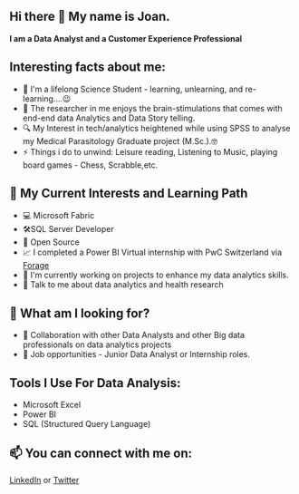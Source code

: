 ## Hi there 👋 My name is Joan.
**I am a Data Analyst and a Customer Experience Professional**
<!--
**Analyst-Joan/Analyst-Joan** is a ✨ _special_ ✨ repository because its `README.md` (this file) appears on your GitHub profile.
-->
## Interesting facts about me:
- 🔭 I'm a lifelong Science Student - learning, unlearning, and re-learning....😉
- 🌱 The researcher in me enjoys the brain-stimulations that comes with end-end data Analytics and Data Story telling.
- 🔍 My Interest in tech/analytics heightened while using SPSS to analyse my Medical Parasitology Graduate project (M.Sc.).🤓
- ⚡ Things i do to unwind: Leisure reading, Listening to Music, playing board games - Chess, Scrabble,etc.

## 🧠 My Current Interests and Learning Path
-  :computer: Microsoft Fabric 
- 🛠️SQL Server Developer
- 🔎 Open Source
- 📈 I completed a Power BI Virtual internship with PwC Switzerland via [Forage](https://www.theforage.com/course-catalog/data)
- 🔭 I'm currently working on projects to enhance my data analytics skills.
- 💬 Talk to me about data analytics and health research

## 👀 What am I looking for?
- 👯 Collaboration with other Data Analysts and other Big data professionals on data analytics projects
- :briefcase: Job opportunities - Junior Data Analyst or Internship roles.

## Tools I Use For Data Analysis:
- Microsoft Excel 
- Power BI
- SQL (Structured Query Language)

## 📫 You can connect with me on: 
[LinkedIn](https://linkedin.com/in/chukwuemekajoanc/) or
[Twitter](https://twitter.com/Analyst_Joan)





